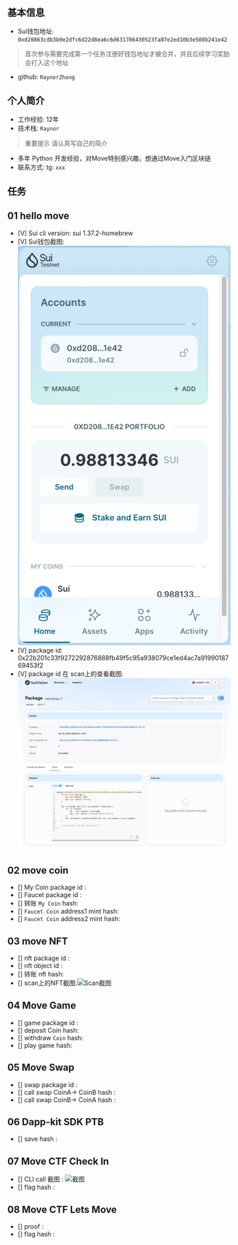 ## 基本信息
- Sui钱包地址: `0xd20863cdb3b9e2dfc6d22d8ea6c6d631786430523fa87e2ed10b3e508b241e42`
> 首次参与需要完成第一个任务注册好钱包地址才被合并，并且后续学习奖励会打入这个地址
- github: `RaynorZhong`

## 个人简介
- 工作经验: 12年
- 技术栈: `Raynor`
> 重要提示 请认真写自己的简介
- 多年 Python 开发经验，对Move特别感兴趣，想通过Move入门区块链
- 联系方式: tg: `xxx` 

## 任务

##   01 hello move  
- [V] Sui cli version: sui 1.37.2-homebrew
- [V] Sui钱包截图: ![Sui钱包截图](./images/wallet.png)
- [V] package id: 0x22b201c33f9272292876888fb49f5c95a938079ce1ed4ac7a9199018769453f2
- [V] package id 在 scan上的查看截图:![Scan截图](./images/packageid.png)

##   02 move coin
- [] My Coin package id : 
- [] Faucet package id : 
- [] 转账 `My Coin` hash:
- [] `Faucet Coin` address1 mint hash:
- [] `Faucet Coin` address2 mint hash:

##   03 move NFT
- [] nft package id :
- [] nft object id : 
- [] 转账 nft  hash:
- [] scan上的NFT截图:![Scan截图](./images/你的图片地址)

##   04 Move Game
- [] game package id :
- [] deposit Coin hash:
- [] withdraw `Coin` hash:
- [] play game hash:

##   05 Move Swap
- [] swap package id :
- [] call swap CoinA-> CoinB  hash :
- [] call swap CoinB-> CoinA  hash :

##   06 Dapp-kit SDK PTB
- [] save hash :

##   07 Move CTF Check In
- [] CLI call 截图 : ![截图](./images/你的图片地址)
- [] flag hash :

##   08 Move CTF Lets Move
- [] proof : 
- [] flag hash :
